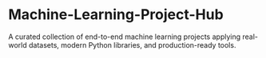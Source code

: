 # Machine-Learning-Project-Hub
A curated collection of end-to-end machine learning projects applying real-world datasets, modern Python libraries, and production-ready tools. 
